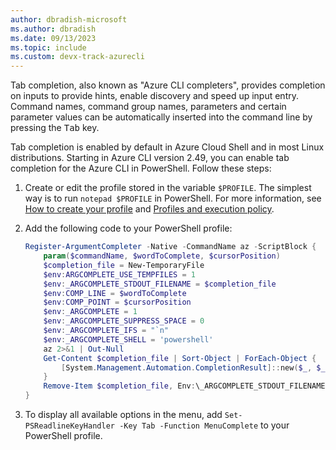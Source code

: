 ```yaml
---
author: dbradish-microsoft
ms.author: dbradish
ms.date: 09/13/2023
ms.topic: include
ms.custom: devx-track-azurecli
---
```

Tab completion, also known as "Azure CLI completers", provides completion on inputs to provide hints, enable discovery and speed up input entry. Command names, command group names, parameters and certain parameter values can be automatically inserted into the command line by pressing the <kbd>Tab</kbd> key.

Tab completion is enabled by default in Azure Cloud Shell and in most Linux distributions. Starting in Azure CLI version 2.49, you can enable tab completion for the Azure CLI in PowerShell. Follow these steps:

1. Create or edit the profile stored in the variable `$PROFILE`. The simplest way is to run `notepad $PROFILE` in PowerShell. For more information, see [How to create your profile](/powershell/module/microsoft.powershell.core/about/about_profiles#how-to-create-a-profile) and [Profiles and execution policy](/powershell/module/microsoft.powershell.core/about/about_profiles#profiles-and-execution-policy).

1. Add the following code to your PowerShell profile:

      ```powershell
      Register-ArgumentCompleter -Native -CommandName az -ScriptBlock {
          param($commandName, $wordToComplete, $cursorPosition)
          $completion_file = New-TemporaryFile
          $env:ARGCOMPLETE_USE_TEMPFILES = 1
          $env:_ARGCOMPLETE_STDOUT_FILENAME = $completion_file
          $env:COMP_LINE = $wordToComplete
          $env:COMP_POINT = $cursorPosition
          $env:_ARGCOMPLETE = 1
          $env:_ARGCOMPLETE_SUPPRESS_SPACE = 0
          $env:_ARGCOMPLETE_IFS = "`n"
          $env:_ARGCOMPLETE_SHELL = 'powershell'
          az 2>&1 | Out-Null
          Get-Content $completion_file | Sort-Object | ForEach-Object {
              [System.Management.Automation.CompletionResult]::new($_, $_, "ParameterValue", $_)
          }
          Remove-Item $completion_file, Env:\_ARGCOMPLETE_STDOUT_FILENAME, Env:\ARGCOMPLETE_USE_TEMPFILES, Env:\COMP_LINE, Env:\COMP_POINT, Env:\_ARGCOMPLETE, Env:\_ARGCOMPLETE_SUPPRESS_SPACE, Env:\_ARGCOMPLETE_IFS, Env:\_ARGCOMPLETE_SHELL
      }
      ```
1. To display all available options in the menu, add `Set-PSReadlineKeyHandler -Key Tab -Function MenuComplete` to your PowerShell profile.
